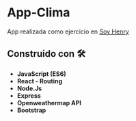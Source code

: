 # App-Clima
App realizada como ejercicio en [Soy Henry](https://www.soyhenry.com/)

## Construido con 🛠️   
* **JavaScript (ES6)**
* **React - Routing**
* **Node.Js**
* **Express**
* **Openweathermap API**
* **Bootstrap**
